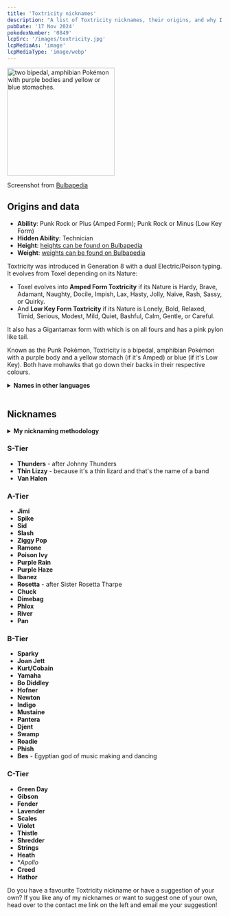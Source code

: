 ```yaml
---
title: 'Toxtricity nicknames'
description: "A list of Toxtricity nicknames, their origins, and why I think they're cool."
pubDate: '17 Nov 2024'
pokedexNumber: '0849'
lcpSrc: '/images/toxtricity.jpg'
lcpMediaAs: 'image'
lcpMediaType: 'image/webp'
---
```

<div class="img-center">
	<picture>
		<source srcset="/images/toxtricity.webp" type="image/webp">
		<img src="/images/toxtricity.jpg" width="250px" height="250px" alt="two bipedal, amphibian Pokémon with purple bodies and yellow or blue stomaches.">
	</picture>
	<p>Screenshot from <a href="https://bulbapedia.bulbagarden.net/wiki/Toxtricity_(Pok%C3%A9mon)">Bulbapedia</a></p>
</div>

## Origins and data
<div>
		<ul>
			<li><strong>Ability</strong>: Punk Rock or Plus (Amped Form); Punk Rock or Minus (Low Key Form)</li>
			<li><strong>Hidden Ability</strong>: Technician</li>
			<li><strong>Height</strong>: <a href="https://bulbapedia.bulbagarden.net/wiki/Toxtricity_(Pok%C3%A9mon)">heights can be found on Bulbapedia</a></li>
			<li><strong>Weight</strong>: <a href="https://bulbapedia.bulbagarden.net/wiki/Toxtricity_(Pok%C3%A9mon)">weights can be found on Bulbapedia</a></li>
		</ul>
		<p>Toxtricity was introduced in Generation 8 with a dual Electric/Poison typing. It evolves from Toxel depending on its Nature:</p>
		<ul>
			<li>Toxel evolves into <strong>Amped Form Toxtricity</strong> if its Nature is Hardy, Brave, Adamant, Naughty, Docile, Impish, Lax, Hasty, Jolly, Naive, Rash, Sassy, or Quirky.</li>
			<li>And <strong>Low Key Form Toxtricity</strong> if its Nature is Lonely, Bold, Relaxed, Timid, Serious, Modest, Mild, Quiet, Bashful, Calm, Gentle, or Careful.</li>
		</ul>
		<p>It also has a Gigantamax form with which is on all fours and has a pink pylon like tail.</p>
		<p>Known as the Punk Pokémon, Toxtricity is a bipedal, amphibian Pokémon with a purple body and a yellow stomach (if it's Amped) or blue (if it's Low Key). Both have mohawks that go down their backs in their respective colours.</q></p>
		<details>
			<summary>
				<strong>Names in other languages</strong>
			</summary>
		<table class="room-table" style="font-size:12px">
			<thead>
				<tr>
					<th>Language</th>
					<th>Regular Name</th>
					<th>Amped Form Name</th>
					<th>Low Key Form Name</th>
				</tr>
			</thead>
			<tbody>
				<tr>
					<td>Japanese</td>
					<td><span lang="ja">ストリンダ</span></td>
					<td><span lang="ja">ハイなすがた</span></td>
					<td><span lang="ja">ローなすがた</span></td>
				</tr>
				<tr>
					<td>English</td>
					<td>Toxtricity</td>
					<td>Amped Form</td>
					<td>Low Key Form</td>
				</tr>
				<tr>
					<td>French</td>
					<td>Salarsen</td>
					<td>Forme Aigüe</td>
					<td>Forme Grave</td>
				</tr>
				<tr>
					<td>Spanish</td>
					<td>Toxtricity</td>
					<td>Forma Aguda</td>
					<td>Forma Grave</td>
				</tr>
				<tr>
					<td>German</td>
					<td>Riffex</td>
					<td>Hoch-Form</td>
					<td>Tief-Form</td>
				</tr>
				<tr>
					<td>Italian</td>
					<td>Toxtricity</td>
					<td>Forma Melodia</td>
					<td>Forma Basso</td>
				</tr>
				<tr>
					<td>Korean</td>
					<td><span lang="ko">스트린더</span></td>
					<td><span lang="ko">하이한 모습</span></td>
					<td><span lang="ko">로우한 모습</span></td>
				</tr>
				<tr>
					<td>Mandarin Chinese and Cantonese Chinese</td>
					<td><span lang="zh">顫弦蠑螈</span></td>
					<td><span lang="zh">高調的樣子</span></td>
					<td><span lang="zh">低調的樣子</span></td>
				</tr>
				<tr>
					<td>Hindi</td>
					<td><span lang="hi">स्ट्रिंगडार</span></td>
					<td><span lang="hi">ऐम्प्ड फ़ॉर्म</span></td>
					<td><span lang="hi">लो फ़ॉर्म</span></td>
				</tr>
				<tr>
					<td>Thai</td>
					<td><span lang="th">สตรินเดอร์</span></td>
					<td><span lang="th">ร่างเสียงสูง</span></td>
					<td><span lang="th">ร่างเสียงต่ำ</span></td>
				</tr>
			</tbody>
		</table>
	</details>
		<br>
</div>

## Nicknames
<section class="deets">
	<details>
	<summary><strong>My nicknaming methodology</strong></summary>
	<ul>
		<li>I rank nicknames by lettered tiers: S, A, B, C, and D. S is the best and D is the worst.</li>
		<li>I'll usually list my inspiration for a nickname so you know where they came from.</li>
	</ul>
	</details>
</section>

### S-Tier

* **Thunders** - after Johnny Thunders
* **Thin Lizzy** - because it's a thin lizard and that's the name of a band
* **Van Halen**

### A-Tier

* **Jimi**
* **Spike**
* **Sid**
* **Slash**
* **Ziggy Pop**
* **Ramone**
* **Poison Ivy**
* **Purple Rain**
* **Purple Haze**
* **Ibanez**
* **Rosetta** - after Sister Rosetta Tharpe
* **Chuck**
* **Dimebag**
* **Phlox**
* **River**
* **Pan**

### B-Tier

* **Sparky**
* **Joan Jett**
* **Kurt/Cobain**
* **Yamaha**
* **Bo Diddley**
* **Hofner**
* **Newton**
* **Indigo**
* **Mustaine**
* **Pantera**
* **Djent**
* **Swamp**
* **Roadie**
* **Phish**
* **Bes** - Egyptian god of music making and dancing

### C-Tier

* **Green Day**
* **Gibson**
* **Fender**
* **Lavender**
* **Scales**
* **Violet**
* **Thistle**
* **Shredder**
* **Strings**
* **Heath**
* **Apollo*
* **Creed**
* **Hathor**

Do you have a favourite Toxtricity nickname or have a suggestion of your own? If you like any of my nicknames or want to suggest one of your own, head over to the contact me link on the left and email me your suggestion!